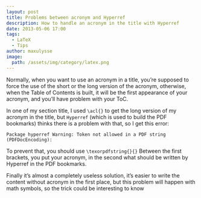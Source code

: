 ```yaml
---
layout: post
title: Problems between acronym and Hyperref
description: How to handle an acronym in the title with Hyperref
date: 2013-05-06 17:00
tags:
  - LaTeX
  - Tips
author: maxulysse
image:
  path: /assets/img/category/latex.png
---
```


Normally, when you want to use an acronym in a title, you’re supposed to force the use of the short or the long version of the acronym, otherwise, when the Table of Contents is built, it will be the first appearance of your acronym, and you’ll have problem with your ToC.

In one of my section title, I used `\acl{}` to get the long version of my acronym in the title, but `Hyperref` (which is used to build the PDF bookmarks) thinks there is a problem with that, so I get this error:
```
Package hyperref Warning: Token not allowed in a PDF string (PDFDocEncoding):
```

To prevent that, you should use `\texorpdfstring{}{}`
Between the first brackets, you put your acronym, in the second what should be written by Hyperref in the PDF bookmarks.

Finally it’s almost a completely useless solution, it’s easier to write the content without acronym in the first place, but this problem will happen with math symbols, so the trick could be interesting to know

